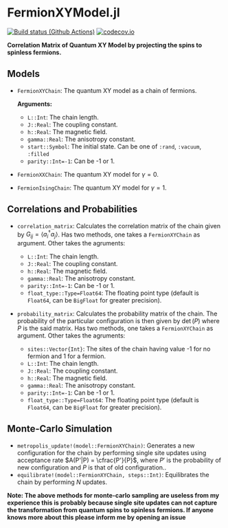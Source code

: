 # FermionXYModel.jl

[![Build status (Github Actions)](https://github.com/JaydevSR/FermionXYModels.jl/workflows/CI/badge.svg)](https://github.com/JaydevSR/FermionXYModels.jl/actions)
[![codecov.io](http://codecov.io/github/JaydevSR/FermionXYModels.jl/coverage.svg?branch=main)](http://codecov.io/github/JaydevSR/FermionXYModels.jl?branch=main)

**Correlation Matrix of Quantum XY Model by projecting the spins to spinless fermions.**

## Models

- `FermionXYChain`: The quantum XY model as a chain of fermions.

    **Arguments:**
    - `L::Int`: The chain length.
    - `J::Real`: The coupling constant.
    - `h::Real`: The magnetic field.
    - `gamma::Real`: The anisotropy constant.
    - `start::Symbol`: The initial state. Can be one of `:rand`, `:vacuum`, `:filled`
    - `parity::Int=-1`: Can be -1 or 1.

- `FermionXXChain`: The quantum XY model for $\gamma=0$.

- `FermionIsingChain`: The quantum XY model for $\gamma=1$.

## Correlations and Probabilities
- `correlation_matrix`: Calculates the correlation matrix of the chain given by $G_{ij} = \langle a_i^\dagger a_j\rangle$. Has two methods, one takes a `FermionXYChain` as argument. Other takes the agruments:

    - `L::Int`: The chain length.
    - `J::Real`: The coupling constant.
    - `h::Real`: The magnetic field.
    - `gamma::Real`: The anisotropy constant.
    - `parity::Int=-1`: Can be -1 or 1.
    - `float_type::Type=Float64`: The floating point type (default is `Float64`, can be `BigFloat` for greater precision).

- `probability_matrix`: Calculates the probability matrix of the chain. The probability of the particular configuration is then given by $\det(P)$ where $P$ is the said matrix. Has two methods, one takes a `FermionXYChain` as argument. Other takes the agruments:

    - `sites::Vector{Int}`: The sites of the chain having value -1 for no fermion and 1 for a fermion.
    - `L::Int`: The chain length.
    - `J::Real`: The coupling constant.
    - `h::Real`: The magnetic field.
    - `gamma::Real`: The anisotropy constant.
    - `parity::Int=-1`: Can be -1 or 1.
    - `float_type::Type=Float64`: The floating point type (default is `Float64`, can be `BigFloat` for greater precision).

## Monte-Carlo Simulation
- `metropolis_update!(model::FermionXYChain)`: Generates a new configuration for the chain by performing single site updates using acceptance rate $A(P'|P) = \cfrac{P'}{P}$, where $P'$ is the probability of new configuration and $P$ is that of old configuration..
- `equilibrate!(model::FermionXYChain, steps::Int)`: Equilibrates the chain by performing $N$ updates.

**Note: The above methods for monte-carlo sampling are useless from my experience this is probably because single site updates can not capture the transformation from quantum spins to spinless fermions. If anyone knows more about this please inform me by opening an issue**
